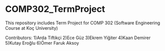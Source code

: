 # COMP302_TermProject
 This repository includes Term Project for COMP 302 (Software Engineering Course at Koç University)

Contributors:
1)Arda Tiftikçi
2)Ece Güz
3)Ekrem Yiğiter 
4)Kaan Demirer
5)Kutay Eroğlu
6)Ömer Faruk Aksoy
